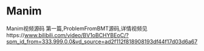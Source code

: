 # Manim
Manim视频源码
第一篇,ProblemFromBMT源码,详情视频见https://www.bilibili.com/video/BV1oBCHYBEoC/?spm_id_from=333.999.0.0&vd_source=ad2f112f818908193df44f17d03d6a67
